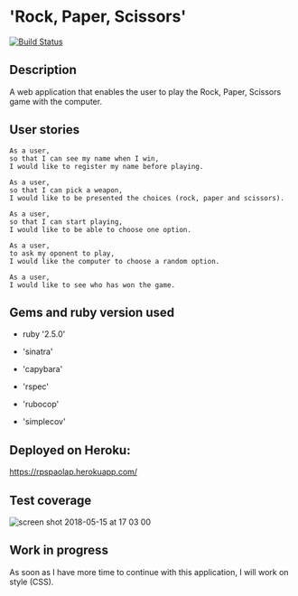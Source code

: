 # 'Rock, Paper, Scissors'  
[![Build Status](https://travis-ci.com/paosch/RPS.svg?branch=master)](https://travis-ci.com/paosch/RPS)


## Description

A web application that enables the user to play the Rock, Paper, Scissors game with the computer.


## User stories
```
As a user,
so that I can see my name when I win,
I would like to register my name before playing.

As a user,
so that I can pick a weapon,
I would like to be presented the choices (rock, paper and scissors).

As a user,
so that I can start playing,
I would like to be able to choose one option.

As a user, 
to ask my oponent to play,
I would like the computer to choose a random option.

As a user, 
I would like to see who has won the game.
```


## Gems and ruby version used
- ruby '2.5.0'

- 'sinatra'
- 'capybara'
- 'rspec'
- 'rubocop'
- 'simplecov'



## Deployed on Heroku:  
https://rpspaolap.herokuapp.com/


## Test coverage 

![screen shot 2018-05-15 at 17 03 00](https://user-images.githubusercontent.com/33669463/40069194-892c717a-5862-11e8-9b7f-5ecbc979b760.png)


## Work in progress
As soon as I have more time to continue with this application, I will work on style (CSS).
